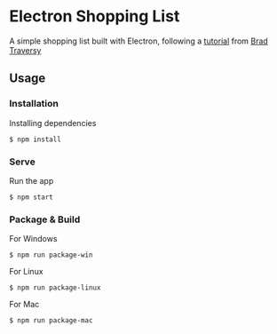 # Electron Shopping List
A simple shopping list built with Electron, following a [tutorial](https://www.youtube.com/watch?v=kN1Czs0m1SU) from [Brad Traversy](https://github.com/bradtraversy)

## Usage
### Installation
Installing dependencies
```
$ npm install
```

### Serve
Run the app
```
$ npm start
```

### Package & Build
For Windows
```
$ npm run package-win
```

For Linux
```
$ npm run package-linux
```

For Mac
```
$ npm run package-mac
```
